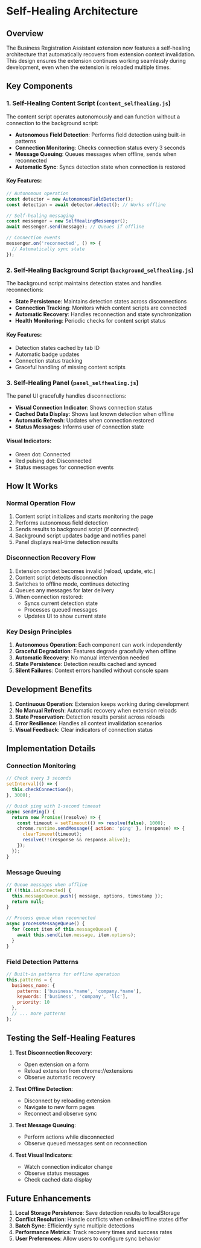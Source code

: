 # Self-Healing Architecture

## Overview

The Business Registration Assistant extension now features a self-healing architecture that automatically recovers from extension context invalidation. This design ensures the extension continues working seamlessly during development, even when the extension is reloaded multiple times.

## Key Components

### 1. Self-Healing Content Script (`content_selfhealing.js`)

The content script operates autonomously and can function without a connection to the background script:

- **Autonomous Field Detection**: Performs field detection using built-in patterns
- **Connection Monitoring**: Checks connection status every 3 seconds
- **Message Queuing**: Queues messages when offline, sends when reconnected
- **Automatic Sync**: Syncs detection state when connection is restored

#### Key Features:
```javascript
// Autonomous operation
const detector = new AutonomousFieldDetector();
const detection = await detector.detect(); // Works offline

// Self-healing messaging
const messenger = new SelfHealingMessenger();
await messenger.send(message); // Queues if offline

// Connection events
messenger.on('reconnected', () => {
  // Automatically sync state
});
```

### 2. Self-Healing Background Script (`background_selfhealing.js`)

The background script maintains detection states and handles reconnections:

- **State Persistence**: Maintains detection states across disconnections
- **Connection Tracking**: Monitors which content scripts are connected
- **Automatic Recovery**: Handles reconnection and state synchronization
- **Health Monitoring**: Periodic checks for content script status

#### Key Features:
- Detection states cached by tab ID
- Automatic badge updates
- Connection status tracking
- Graceful handling of missing content scripts

### 3. Self-Healing Panel (`panel_selfhealing.js`)

The panel UI gracefully handles disconnections:

- **Visual Connection Indicator**: Shows connection status
- **Cached Data Display**: Shows last known detection when offline
- **Automatic Refresh**: Updates when connection restored
- **Status Messages**: Informs user of connection state

#### Visual Indicators:
- Green dot: Connected
- Red pulsing dot: Disconnected
- Status messages for connection events

## How It Works

### Normal Operation Flow

1. Content script initializes and starts monitoring the page
2. Performs autonomous field detection
3. Sends results to background script (if connected)
4. Background script updates badge and notifies panel
5. Panel displays real-time detection results

### Disconnection Recovery Flow

1. Extension context becomes invalid (reload, update, etc.)
2. Content script detects disconnection
3. Switches to offline mode, continues detecting
4. Queues any messages for later delivery
5. When connection restored:
   - Syncs current detection state
   - Processes queued messages
   - Updates UI to show current state

### Key Design Principles

1. **Autonomous Operation**: Each component can work independently
2. **Graceful Degradation**: Features degrade gracefully when offline
3. **Automatic Recovery**: No manual intervention needed
4. **State Persistence**: Detection results cached and synced
5. **Silent Failures**: Context errors handled without console spam

## Development Benefits

1. **Continuous Operation**: Extension keeps working during development
2. **No Manual Refresh**: Automatic recovery when extension reloads
3. **State Preservation**: Detection results persist across reloads
4. **Error Resilience**: Handles all context invalidation scenarios
5. **Visual Feedback**: Clear indicators of connection status

## Implementation Details

### Connection Monitoring
```javascript
// Check every 3 seconds
setInterval(() => {
  this.checkConnection();
}, 3000);

// Quick ping with 1-second timeout
async sendPing() {
  return new Promise((resolve) => {
    const timeout = setTimeout(() => resolve(false), 1000);
    chrome.runtime.sendMessage({ action: 'ping' }, (response) => {
      clearTimeout(timeout);
      resolve(!!(response && response.alive));
    });
  });
}
```

### Message Queuing
```javascript
// Queue messages when offline
if (!this.isConnected) {
  this.messageQueue.push({ message, options, timestamp });
  return null;
}

// Process queue when reconnected
async processMessageQueue() {
  for (const item of this.messageQueue) {
    await this.send(item.message, item.options);
  }
}
```

### Field Detection Patterns
```javascript
// Built-in patterns for offline operation
this.patterns = {
  business_name: {
    patterns: ['business.*name', 'company.*name'],
    keywords: ['business', 'company', 'llc'],
    priority: 10
  },
  // ... more patterns
};
```

## Testing the Self-Healing Features

1. **Test Disconnection Recovery**:
   - Open extension on a form
   - Reload extension from chrome://extensions
   - Observe automatic recovery

2. **Test Offline Detection**:
   - Disconnect by reloading extension
   - Navigate to new form pages
   - Reconnect and observe sync

3. **Test Message Queuing**:
   - Perform actions while disconnected
   - Observe queued messages sent on reconnection

4. **Test Visual Indicators**:
   - Watch connection indicator change
   - Observe status messages
   - Check cached data display

## Future Enhancements

1. **Local Storage Persistence**: Save detection results to localStorage
2. **Conflict Resolution**: Handle conflicts when online/offline states differ
3. **Batch Sync**: Efficiently sync multiple detections
4. **Performance Metrics**: Track recovery times and success rates
5. **User Preferences**: Allow users to configure sync behavior